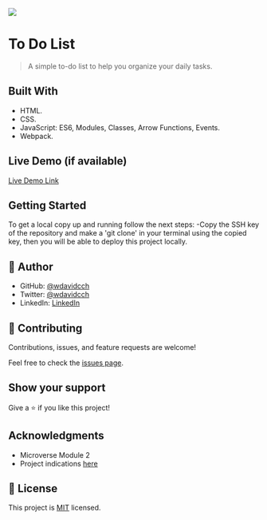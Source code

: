 ![](https://img.shields.io/badge/Microverse-blueviolet)

# To Do List

>A simple to-do list to help you organize your daily tasks.


## Built With

- HTML.
- CSS.
- JavaScript: ES6, Modules, Classes, Arrow Functions, Events.
- Webpack.

## Live Demo (if available)

[Live Demo Link](https://livedemo.com)


## Getting Started

To get a local copy up and running follow the next steps: -Copy the SSH key of the repository and make a 'git clone' in your terminal using the copied key, then you will be able to deploy this project locally.

## 👤 Author

- GitHub: [@wdavidcch](https://github.com/wdavidcch)
- Twitter: [@wdavidcch](https://twitter.com/wdavidcch)
- LinkedIn: [LinkedIn](https://www.linkedin.com/in/williams-colmenares-989a6b151)

## 🤝 Contributing

Contributions, issues, and feature requests are welcome!

Feel free to check the [issues page](../../issues/).

## Show your support

Give a ⭐️ if you like this project!

## Acknowledgments

- Microverse Module 2
- Project indications [here](https://github.com/microverseinc/curriculum-javascript/blob/main/todo-list/sneak_peek.md)

## 📝 License

This project is [MIT](./MIT.md) licensed.
